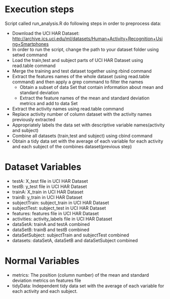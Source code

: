 # Execution steps

Script called run_analysis.R do following steps in order to preprocess data:
* Download the UCI HAR Dataset: http://archive.ics.uci.edu/ml/datasets/Human+Activity+Recognition+Using+Smartphones
* In order to run the script, change the path to your dataset folder using setwd command
* Load the train,test and subject parts of UCI HAR Dataset using read.table command
* Merge the training and test dataset together using rbind command
* Extract the features names of the whole dataset (using read.table command) and then apply a grep command to filter the names
	* Obtain a subset of data Set that contain information about mean and standard deviation
	* Extract the feature names of the mean and standard deviation metrics and add to data Set
* Extract the activity names using read.table command
* Replace activity number of column dataset with the activity names previously extracted
* Appropriately labels the data set with descriptive variable names(activity and subject)
* Combine all datasets (train,test and subject) using cbind command
* Obtain a tidy data set with the average of each variable for each activity and each subject of the combines dataset(previous step)

# Dataset Variables 
* testA: X_test file in UCI HAR Dataset
* testB: y_test file in UCI HAR Dataset
* trainA: X_train in UCI HAR Dataset
* trainB: y_train in UCI HAR Dataset
* subjectTrain: subject_train in UCI HAR Dataset
* subjectTest: subject_test in UCI HAR Dataset
* features: features file in UCI HAR Dataset
* activities: activity_labels file in UCI HAR Dataset
* dataSetA: trainA and testA combined
* dataSetB: trainB and testB combined
* dataSetSubject: subjectTrain and subjectTest combined
* datasets: dataSetA, dataSetB and  dataSetSubject combined

# Normal Variables 
* metrics: The position (column number) of the mean and standard deviation metrics on features file
* tidyData:  Independent tidy data set with the average of each variable for each activity and each subject.
